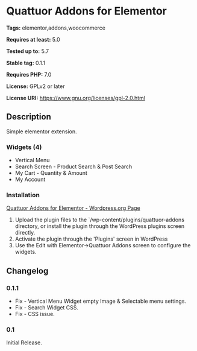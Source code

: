 # Quattuor Addons for Elementor #
**Tags:** elementor,addons,woocommerce

**Requires at least:** 5.0

**Tested up to:** 5.7

**Stable tag:** 0.1.1

**Requires PHP:** 7.0

**License:** GPLv2 or later

**License URI:** https://www.gnu.org/licenses/gpl-2.0.html

## Description ##

Simple elementor extension.

### Widgets (4) ###
* Vertical Menu
* Search Screen - Product Search & Post Search
* My Cart - Quantity & Amount
* My Account 

### Installation ###

[Quattuor Addons for Elementor - Wordpress.org Page](https://wordpress.org/plugins/quattuor-addons-for-elementor/)

1. Upload the plugin files to the `/wp-content/plugins/quattuor-addons directory, or install the plugin through the WordPress plugins screen directly.
2. Activate the plugin through the 'Plugins' screen in WordPress
3. Use the Edit with Elementor->Quattuor Addons screen to configure the widgets.


## Changelog ##

### 0.1.1 ###
* Fix - Vertical Menu Widget empty Image & Selectable menu settings.
* Fix - Search Widget CSS.
* Fix - CSS issue.

### 0.1 ###
Initial Release.
